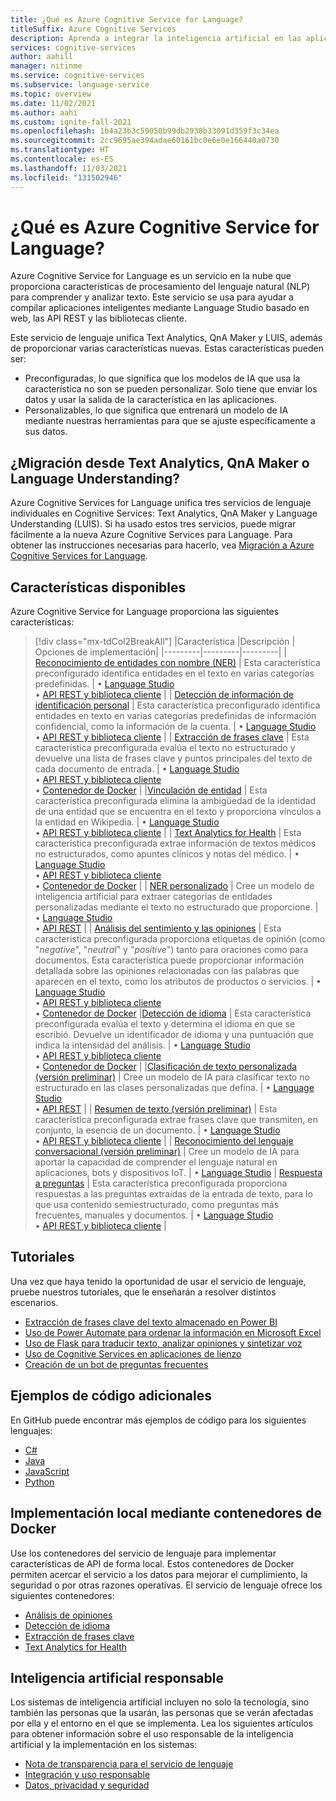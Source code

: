 ```yaml
---
title: ¿Qué es Azure Cognitive Service for Language?
titleSuffix: Azure Cognitive Services
description: Aprenda a integrar la inteligencia artificial en las aplicaciones que pueden extraer información y comprender el lenguaje escrito.
services: cognitive-services
author: aahill
manager: nitinme
ms.service: cognitive-services
ms.subservice: language-service
ms.topic: overview
ms.date: 11/02/2021
ms.author: aahi
ms.custom: ignite-fall-2021
ms.openlocfilehash: 1b4a23b3c59050b99db2938b33091d359f3c34ea
ms.sourcegitcommit: 2cc9695ae394adae60161bc0e6e0e166440a0730
ms.translationtype: HT
ms.contentlocale: es-ES
ms.lasthandoff: 11/03/2021
ms.locfileid: "131502946"
---
```

# <a name="what-is-azure-cognitive-service-for-language"></a>¿Qué es Azure Cognitive Service for Language?

Azure Cognitive Service for Language es un servicio en la nube que proporciona características de procesamiento del lenguaje natural (NLP) para comprender y analizar texto. Este servicio se usa para ayudar a compilar aplicaciones inteligentes mediante Language Studio basado en web, las API REST y las bibliotecas cliente.  

Este servicio de lenguaje unifica Text Analytics, QnA Maker y LUIS, además de proporcionar varias características nuevas. Estas características pueden ser:
* Preconfiguradas, lo que significa que los modelos de IA que usa la característica no son se pueden personalizar. Solo tiene que enviar los datos y usar la salida de la característica en las aplicaciones.
* Personalizables, lo que significa que entrenará un modelo de IA mediante nuestras herramientas para que se ajuste específicamente a sus datos.

## <a name="migrate-from-text-analytics-qna-maker-or-language-understanding"></a>¿Migración desde Text Analytics, QnA Maker o Language Understanding?

Azure Cognitive Services for Language unifica tres servicios de lenguaje individuales en Cognitive Services: Text Analytics, QnA Maker y Language Understanding (LUIS). Si ha usado estos tres servicios, puede migrar fácilmente a la nueva Azure Cognitive Services para Language. Para obtener las instrucciones necesarias para hacerlo, vea [Migración a Azure Cognitive Services for Language](concepts/migrate.md).  

## <a name="available-features"></a>Características disponibles

Azure Cognitive Service for Language proporciona las siguientes características:

> [!div class="mx-tdCol2BreakAll"]
> |Característica  |Descripción  | Opciones de implementación| 
> |---------|---------|---------|
> | [Reconocimiento de entidades con nombre (NER)](named-entity-recognition/overview.md)     | Esta característica preconfigurado identifica entidades en el texto en varias categorías predefinidas.        | • [Language Studio](language-studio.md) <br> • [API REST y biblioteca cliente](named-entity-recognition/quickstart.md) |
> | [Detección de información de identificación personal](personally-identifiable-information/overview.md)     | Esta característica preconfigurado identifica entidades en texto en varias categorías predefinidas de información confidencial, como la información de la cuenta.        | • [Language Studio](language-studio.md) <br> • [API REST y biblioteca cliente](named-entity-recognition/quickstart.md) |
> | [Extracción de frases clave](key-phrase-extraction/overview.md)     | Esta característica preconfigurada evalúa el texto no estructurado y devuelve una lista de frases clave y puntos principales del texto de cada documento de entrada. | • [Language Studio](language-studio.md) <br> • [API REST y biblioteca cliente](key-phrase-extraction/quickstart.md) <br> • [Contenedor de Docker](key-phrase-extraction/how-to/use-containers.md)  |
> |[Vinculación de entidad](entity-linking/overview.md)    | Esta característica preconfigurada elimina la ambigüedad de la identidad de una entidad que se encuentra en el texto y proporciona vínculos a la entidad en Wikipedia.        | • [Language Studio](language-studio.md) <br> • [API REST y biblioteca cliente](entity-linking/quickstart.md) |
> | [Text Analytics for Health](text-analytics-for-health/overview.md)    | Esta característica preconfigurada extrae información de textos médicos no estructurados, como apuntes clínicos y notas del médico.  | • [Language Studio](language-studio.md) <br> • [API REST y biblioteca cliente](text-analytics-for-health/quickstart.md) <br> • [Contenedor de Docker](text-analytics-for-health/how-to/use-containers.md) |
> | [NER personalizado](custom-named-entity-recognition/overview.md)    | Cree un modelo de inteligencia artificial para extraer categorías de entidades personalizadas mediante el texto no estructurado que proporcione. |  • [Language Studio](custom-named-entity-recognition/quickstart.md?pivots=language-studio) <br> • [API REST](custom-named-entity-recognition/quickstart.md?pivots=rest-api) |
> | [Análisis del sentimiento y las opiniones](sentiment-opinion-mining/overview.md)     | Esta característica preconfigurada proporciona etiquetas de opinión (como "*negative*", "*neutral*" y "*positive*") tanto para oraciones como para documentos. Esta característica puede proporcionar información detallada sobre las opiniones relacionadas con las palabras que aparecen en el texto, como los atributos de productos o servicios. |  • [Language Studio](language-studio.md) <br> • [API REST y biblioteca cliente](sentiment-opinion-mining/quickstart.md) <br> • [Contenedor de Docker](sentiment-opinion-mining/how-to/use-containers.md)
> |[Detección de idioma](language-detection/overview.md)    | Esta característica preconfigurada evalúa el texto y determina el idioma en que se escribió. Devuelve un identificador de idioma y una puntuación que indica la intensidad del análisis.        | • [Language Studio](language-studio.md) <br> • [API REST y biblioteca cliente](language-detection/quickstart.md) <br> • [Contenedor de Docker](language-detection/how-to/use-containers.md) |
> |[Clasificación de texto personalizada (versión preliminar)](custom-classification/overview.md)    | Cree un modelo de IA para clasificar texto no estructurado en las clases personalizadas que defina.         | • [Language Studio](custom-classification/quickstart.md?pivots=language-studio)<br> • [API REST](language-detection/quickstart.md?pivots=rest-api) |
> | [Resumen de texto (versión preliminar)](text-summarization/overview.md)     | Esta característica preconfigurada extrae frases clave que transmiten, en conjunto, la esencia de un documento. | • [Language Studio](language-studio.md) <br> • [API REST y biblioteca cliente](text-summarization/quickstart.md) |
> | [Reconocimiento del lenguaje conversacional (versión preliminar)](conversational-language-understanding/overview.md)   | Cree un modelo de IA para aportar la capacidad de comprender el lenguaje natural en aplicaciones, bots y dispositivos IoT. | • [Language Studio](conversational-language-understanding/quickstart.md)
> | [Respuesta a preguntas](question-answering/overview.md)     | Esta característica preconfigurada proporciona respuestas a las preguntas extraídas de la entrada de texto, para lo que usa contenido semiestructurado, como preguntas más frecuentes, manuales y documentos. | • [Language Studio](language-studio.md) <br> • [API REST y biblioteca cliente](question-answering/quickstart/sdk.md) |

## <a name="tutorials"></a>Tutoriales

Una vez que haya tenido la oportunidad de usar el servicio de lenguaje, pruebe nuestros tutoriales, que le enseñarán a resolver distintos escenarios.

* [Extracción de frases clave del texto almacenado en Power BI](key-phrase-extraction/tutorials/integrate-power-bi.md)
* [Uso de Power Automate para ordenar la información en Microsoft Excel](named-entity-recognition/tutorials/extract-excel-information.md) 
* [Uso de Flask para traducir texto, analizar opiniones y sintetizar voz](/translator/tutorial-build-flask-app-translation-synthesis?context=/azure/cognitive-services/language-service/context/context)
* [Uso de Cognitive Services en aplicaciones de lienzo](/powerapps/maker/canvas-apps/cognitive-services-api?context=/azure/cognitive-services/language-service/context/context)
* [Creación de un bot de preguntas frecuentes](question-answering/tutorials/bot-service.md)

## <a name="additional-code-samples"></a>Ejemplos de código adicionales

En GitHub puede encontrar más ejemplos de código para los siguientes lenguajes:

* [C#](https://github.com/Azure/azure-sdk-for-net/tree/main/sdk/textanalytics/Azure.AI.TextAnalytics/samples)
* [Java](https://github.com/Azure/azure-sdk-for-java/tree/main/sdk/textanalytics/azure-ai-textanalytics/src/samples)
* [JavaScript](https://github.com/Azure/azure-sdk-for-js/tree/main/sdk/textanalytics/ai-text-analytics/samples)
* [Python](https://github.com/Azure/azure-sdk-for-python/tree/main/sdk/textanalytics/azure-ai-textanalytics/samples)

## <a name="deploy-on-premises-using-docker-containers"></a>Implementación local mediante contenedores de Docker 
Use los contenedores del servicio de lenguaje para implementar características de API de forma local. Estos contenedores de Docker permiten acercar el servicio a los datos para mejorar el cumplimiento, la seguridad o por otras razones operativas. El servicio de lenguaje ofrece los siguientes contenedores:

* [Análisis de opiniones](sentiment-opinion-mining/how-to/use-containers.md)
* [Detección de idioma](language-detection/how-to/use-containers.md)
* [Extracción de frases clave](key-phrase-extraction/how-to/use-containers.md) 
* [Text Analytics for Health](text-analytics-for-health/how-to/use-containers.md)


## <a name="responsible-ai"></a>Inteligencia artificial responsable 

Los sistemas de inteligencia artificial incluyen no solo la tecnología, sino también las personas que la usarán, las personas que se verán afectadas por ella y el entorno en el que se implementa. Lea los siguientes artículos para obtener información sobre el uso responsable de la inteligencia artificial y la implementación en los sistemas:

* [Nota de transparencia para el servicio de lenguaje](/legal/cognitive-services/text-analytics/transparency-note)
* [Integración y uso responsable](/legal/cognitive-services/text-analytics/guidance-integration-responsible-use)
* [Datos, privacidad y seguridad](/legal/cognitive-services/text-analytics/data-privacy)
